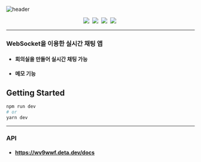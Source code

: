 ![header](https://capsule-render.vercel.app/api?type=waving&color=gradient&height=200&section=header&text=Live&nbsp;Chatting&fontSize=90)
<div align="center">
    <img src="https://img.shields.io/badge/Next.js-000000?style=flat-square&logo=Next.js&logoColor=white"/></a>&nbsp;
    <img src="https://img.shields.io/badge/React-61DAFB?style=flat-square&logo=React&logoColor=white"/></a>&nbsp;
    <img src="https://img.shields.io/badge/Bootstrap-7952B3?style=flat-square&logo=Bootstrap&logoColor=white"/></a>&nbsp;
    <img src="https://img.shields.io/badge/FastAPI-009688?style=flat-square&logo=FastAPI&logoColor=white"/></a>&nbsp;
</div>

* * *
### WebSocket을 이용한 실시간 채팅 앱
- #### 회의실을 만들어 실시간 채팅 가능
- #### 메모 기능


## Getting Started


```bash
npm run dev
# or
yarn dev
```
***

### API
- #### https://wv9wwf.deta.dev/docs